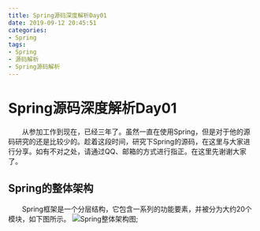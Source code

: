 ```yaml
---
title: Spring源码深度解析Day01
date: 2019-09-12 20:45:51
categories:
- Spring
tags:
- Spring
- 源码解析
- Spring源码解析
---
```

# Spring源码深度解析Day01
&emsp;&emsp;从参加工作到现在，已经三年了。虽然一直在使用Spring，但是对于他的源码研究的还是比较少的。趁着这段时间，研究下Spring的源码，在这里与大家进行分享。如有不对之处，请通过QQ、邮箱的方式进行指正。在这里先谢谢大家了。
## Spring的整体架构
&emsp;&emsp;Spring框架是一个分层结构，它包含一系列的功能要素，并被分为大约20个模块，如下图所示。
![Spring整体架构图](../../../../../img/SpringSourceCodeDepthResolve/Day01/img01.png);